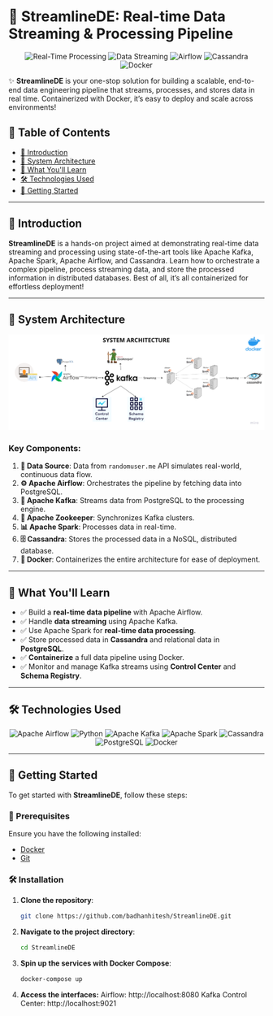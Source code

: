 # 🚀 StreamlineDE: Real-time Data Streaming & Processing Pipeline


<p align="center">
  <img src="https://img.shields.io/badge/Real--Time--Processing-Spark-orange?style=for-the-badge" alt="Real-Time Processing">
  <img src="https://img.shields.io/badge/Data--Streaming-Kafka-blue?style=for-the-badge" alt="Data Streaming">
  <img src="https://img.shields.io/badge/Orchestration-Airflow-brightgreen?style=for-the-badge" alt="Airflow">
  <img src="https://img.shields.io/badge/Storage-Cassandra-yellow?style=for-the-badge" alt="Cassandra">
  <img src="https://img.shields.io/badge/Containers-Docker-lightblue?style=for-the-badge" alt="Docker">
</p>

✨ **StreamlineDE** is your one-stop solution for building a scalable, end-to-end data engineering pipeline that streams, processes, and stores data in real time. Containerized with Docker, it’s easy to deploy and scale across environments!

## 📖 Table of Contents
- [🎯 Introduction](#-introduction)
- [📐 System Architecture](#-system-architecture)
- [🌟 What You'll Learn](#-what-youll-learn)
- [🛠 Technologies Used](#-technologies-used)
- [🚀 Getting Started](#-getting-started)


---

## 🎯 Introduction

**StreamlineDE** is a hands-on project aimed at demonstrating real-time data streaming and processing using state-of-the-art tools like Apache Kafka, Apache Spark, Apache Airflow, and Cassandra. Learn how to orchestrate a complex pipeline, process streaming data, and store the processed information in distributed databases. Best of all, it’s all containerized for effortless deployment!

---

## 📐 System Architecture

![Architecture Diagram](https://github.com/badhanhitesh/StreamlineDE-/blob/main/Data%20engineering%20architecture.png)

### Key Components:

1. **📡 Data Source**: Data from `randomuser.me` API simulates real-world, continuous data flow.
2. **⚙️ Apache Airflow**: Orchestrates the pipeline by fetching data into PostgreSQL.
3. **🚛 Apache Kafka**: Streams data from PostgreSQL to the processing engine.
4. **🧩 Apache Zookeeper**: Synchronizes Kafka clusters.
5. **📊 Apache Spark**: Processes data in real-time.
6. **🗄️ Cassandra**: Stores the processed data in a NoSQL, distributed database.
7. **🐳 Docker**: Containerizes the entire architecture for ease of deployment.

---

## 🌟 What You'll Learn
- ✅ Build a **real-time data pipeline** with Apache Airflow.
- ✅ Handle **data streaming** using Apache Kafka.
- ✅ Use Apache Spark for **real-time data processing**.
- ✅ Store processed data in **Cassandra** and relational data in **PostgreSQL**.
- ✅ **Containerize** a full data pipeline using Docker.
- ✅ Monitor and manage Kafka streams using **Control Center** and **Schema Registry**.

---

## 🛠 Technologies Used

<p align="center">
  <img src="https://img.shields.io/badge/Apache-Airflow-orange?style=flat-square&logo=apache-airflow" alt="Apache Airflow">
  <img src="https://img.shields.io/badge/Python-3776AB?style=flat-square&logo=python&logoColor=white" alt="Python">
  <img src="https://img.shields.io/badge/Apache-Kafka-231F20?style=flat-square&logo=apache-kafka" alt="Apache Kafka">
  <img src="https://img.shields.io/badge/Apache-Spark-E25A1C?style=flat-square&logo=apache-spark" alt="Apache Spark">
  <img src="https://img.shields.io/badge/Cassandra-1287B1?style=flat-square&logo=apache-cassandra&logoColor=white" alt="Cassandra">
  <img src="https://img.shields.io/badge/PostgreSQL-336791?style=flat-square&logo=postgresql&logoColor=white" alt="PostgreSQL">
  <img src="https://img.shields.io/badge/Docker-2496ED?style=flat-square&logo=docker&logoColor=white" alt="Docker">
</p>

---

## 🚀 Getting Started

To get started with **StreamlineDE**, follow these steps:

### 🔧 Prerequisites
Ensure you have the following installed:
- [Docker](https://www.docker.com/get-started)
- [Git](https://git-scm.com/)

### 🛠 Installation

1. **Clone the repository**:
   ```bash
   git clone https://github.com/badhanhitesh/StreamlineDE.git

2. **Navigate to the project directory**:
   ```bash
   cd StreamlineDE
   
3. **Spin up the services with Docker Compose**:
   ```bash
   docker-compose up
4. **Access the interfaces:**
Airflow: http://localhost:8080
Kafka Control Center: http://localhost:9021

